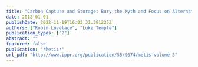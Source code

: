 ```yaml
---
title: "Carbon Capture and Storage: Bury the Myth and Focus on Alternatives"
date: 2012-01-01
publishDate: 2022-11-19T16:03:31.381225Z
authors: ["Robin Lovelace", "Luke Temple"]
publication_types: ["2"]
abstract: ""
featured: false
publication: "*Metis*"
url_pdf: "http://www.ippr.org/publication/55/9674/metis-volume-3"
---
```


